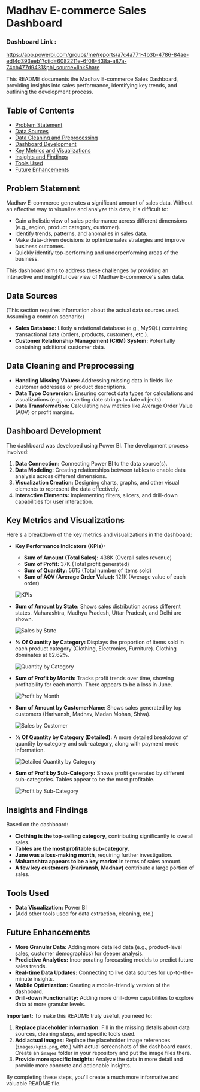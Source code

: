 # Madhav E-commerce Sales Dashboard

### Dashboard Link : 


https://app.powerbi.com/groups/me/reports/a7c4a771-4b3b-4786-84ae-edf4d393eeb1?ctid=6082211e-6f08-438a-a87a-74cb477d9431&pbi_source=linkShare


This README documents the Madhav E-commerce Sales Dashboard, providing insights into sales performance, identifying key trends, and outlining the development process.

## Table of Contents

*   [Problem Statement](#problem-statement)
*   [Data Sources](#data-sources)
*   [Data Cleaning and Preprocessing](#data-cleaning-and-preprocessing)
*   [Dashboard Development](#dashboard-development)
*   [Key Metrics and Visualizations](#key-metrics-and-visualizations)
*   [Insights and Findings](#insights-and-findings)
*   [Tools Used](#tools-used)
*   [Future Enhancements](#future-enhancements)

## Problem Statement

Madhav E-commerce generates a significant amount of sales data. Without an effective way to visualize and analyze this data, it's difficult to:

*   Gain a holistic view of sales performance across different dimensions (e.g., region, product category, customer).
*   Identify trends, patterns, and anomalies in sales data.
*   Make data-driven decisions to optimize sales strategies and improve business outcomes.
*   Quickly identify top-performing and underperforming areas of the business.

This dashboard aims to address these challenges by providing an interactive and insightful overview of Madhav E-commerce's sales data.

## Data Sources

(This section requires information about the actual data sources used. Assuming a common scenario:)

*   **Sales Database:** Likely a relational database (e.g., MySQL) containing transactional data (orders, products, customers, etc.).
*   **Customer Relationship Management (CRM) System:** Potentially containing additional customer data.

## Data Cleaning and Preprocessing

*   **Handling Missing Values:** Addressing missing data in fields like customer addresses or product descriptions.
*   **Data Type Conversion:** Ensuring correct data types for calculations and visualizations (e.g., converting date strings to date objects).
*   **Data Transformation:** Calculating new metrics like Average Order Value (AOV) or profit margins.

## Dashboard Development

The dashboard was developed using Power BI. The development process involved:

1.  **Data Connection:** Connecting Power BI to the data source(s).
2.  **Data Modeling:** Creating relationships between tables to enable data analysis across different dimensions.
3.  **Visualization Creation:** Designing charts, graphs, and other visual elements to represent the data effectively.
4.  **Interactive Elements:** Implementing filters, slicers, and drill-down capabilities for user interaction.

## Key Metrics and Visualizations

Here's a breakdown of the key metrics and visualizations in the dashboard:

*   **Key Performance Indicators (KPIs):**

    *   **Sum of Amount (Total Sales):** 438K (Overall sales revenue)
    *   **Sum of Profit:** 37K (Total profit generated)
    *   **Sum of Quantity:** 5615 (Total number of items sold)
    *   **Sum of AOV (Average Order Value):** 121K (Average value of each order)

    ![KPIs](images/kpis.png)

*   **Sum of Amount by State:** Shows sales distribution across different states. Maharashtra, Madhya Pradesh, Uttar Pradesh, and Delhi are shown.

    ![Sales by State](images/sales_by_state.png)

*   **% Of Quantity by Category:** Displays the proportion of items sold in each product category (Clothing, Electronics, Furniture). Clothing dominates at 62.62%.

    ![Quantity by Category](images/quantity_by_category.png)

*   **Sum of Profit by Month:** Tracks profit trends over time, showing profitability for each month. There appears to be a loss in June.

    ![Profit by Month](images/profit_by_month.png)

*   **Sum of Amount by CustomerName:** Shows sales generated by top customers (Harivansh, Madhav, Madan Mohan, Shiva).

    ![Sales by Customer](images/sales_by_customer.png)

*   **% Of Quantity by Category (Detailed):** A more detailed breakdown of quantity by category and sub-category, along with payment mode information.

    ![Detailed Quantity by Category](images/detailed_quantity_by_category.png)

*   **Sum of Profit by Sub-Category:** Shows profit generated by different sub-categories. Tables appear to be the most profitable.

    ![Profit by Sub-Category](images/profit_by_subcategory.png)

## Insights and Findings

Based on the dashboard:

*   **Clothing is the top-selling category**, contributing significantly to overall sales.
*   **Tables are the most profitable sub-category.**
*   **June was a loss-making month**, requiring further investigation.
*   **Maharashtra appears to be a key market** in terms of sales amount.
*   **A few key customers (Harivansh, Madhav)** contribute a large portion of sales.

## Tools Used

*   **Data Visualization:** Power BI
*   (Add other tools used for data extraction, cleaning, etc.)

## Future Enhancements

*   **More Granular Data:** Adding more detailed data (e.g., product-level sales, customer demographics) for deeper analysis.
*   **Predictive Analytics:** Incorporating forecasting models to predict future sales trends.
*   **Real-time Data Updates:** Connecting to live data sources for up-to-the-minute insights.
*   **Mobile Optimization:** Creating a mobile-friendly version of the dashboard.
*   **Drill-down Functionality:** Adding more drill-down capabilities to explore data at more granular levels.

**Important:** To make this README truly useful, you need to:

1.  **Replace placeholder information:** Fill in the missing details about data sources, cleaning steps, and specific tools used.
2.  **Add actual images:** Replace the placeholder image references (`images/kpis.png`, etc.) with actual screenshots of the dashboard cards. Create an `images` folder in your repository and put the image files there.
3.  **Provide more specific insights:** Analyze the data in more detail and provide more concrete and actionable insights.

By completing these steps, you'll create a much more informative and valuable README file.
